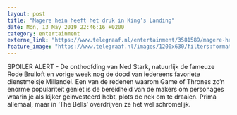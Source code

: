 ```yaml
---
layout: post
title: "Magere hein heeft het druk in King’s Landing"
date: Mon, 13 May 2019 22:46:16 +0200
category: entertainment
externe_link: "https://www.telegraaf.nl/entertainment/3581589/magere-hein-heeft-het-druk-in-king-s-landing"
feature_image: "https://www.telegraaf.nl/images/1200x630/filters:format(jpeg):quality(80)/cdn-kiosk-api.telegraaf.nl/3242c734-75c0-11e9-b1c7-02d2fb1aa1d7.jpg"
---
```


<p class="intro">SPOILER ALERT - De onthoofding van Ned Stark, natuurlijk de fameuze Rode Bruiloft en vorige week nog de dood van iedereens favoriete dienstmeisje Millandei. Een van de redenen waarom Game of Thrones zo’n enorme populariteit geniet is de bereidheid van de makers om personages waarin je als kijker geinvesteerd hebt, plots de nek om te draaien. Prima allemaal, maar in ‘The Bells’ overdrijven ze het wel schromelijk.</p>
